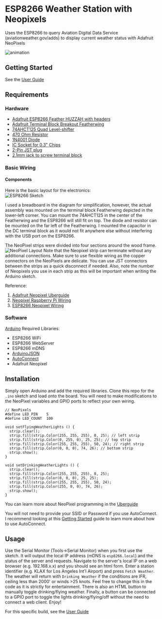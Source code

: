 # ESP8266 Weather Station with Neopixels
Uses the ESP8266 to query Aviation Digital Data Service (aviationweather.gov/adds) to display current weather status with Adafruit NeoPixels

![animation](https://github.com/jbell303/esp8266-weather-station-with-neopixels/blob/master/media/sign_animation.gif)
## Getting Started
See the [User Guide](https://github.com/jbell303/esp8266-weather-station-with-neopixels/blob/master/user-guide.md)

## Requirements
### Hardware
* [Adafruit ESP8266 Feather HUZZAH with headers](https://www.adafruit.com/product/3046)
* [Adafruit Terminal Block Breakout Featherwing](https://www.adafruit.com/product/2926)
* [74AHCT125 Quad Level-shifter](https://www.adafruit.com/product/1787)
* [470 Ohm Resistor](https://www.adafruit.com/product/2781)
* [1N4001 Diode](https://www.adafruit.com/product/755)
* [IC Socket for 0.3" Chips](https://www.adafruit.com/product/2203)
* [2-Pin JST plug](https://www.adafruit.com/product/2880)
* [2.1mm jack to screw terminal block](https://www.adafruit.com/product/368)

### Basic Wiring

#### Components
Here is the basic layout for the electronics:  
![ESP8266 Sketch](https://github.com/jbell303/esp8266-weather-station-with-neopixels/blob/master/media/esp8266_adds_station_sketch.png)

I used a breadboard in the diagram for simplification, however, the actual assembly was mounted on the terminal block Featherwing
depicted in the lower-left corner. You can mount the 74AHCT125 in the center of the Featherwing and the ESP8266 will still fit on top.
The diode and resistor can be mounted on the far left of the Featherwing. I mounted the capacitor in the DC terminal block as it would not fit anywhere else without interfering with the USB port on the ESP8266.

The NeoPixel strips were divided into four sections around the wood frame.
![NeoPixel Layout](https://github.com/jbell303/esp8266-weather-station-with-neopixels/blob/master/media/neopixel_wiring.png)
Note that the Neopixel strip can terminate without any additional connections. Make sure to use flexible wiring as the copper connectors on the NeoPixels are delicate. You can use JST connectors between the strips as a quick disconnect if needed. Also, note the number of Neopixels you use in each strip as this will be important when writing the Arduino sketch.

Reference:
1. [Adafruit Neopixel Uberguide](https://learn.adafruit.com/adafruit-neopixel-uberguide/basic-connections)
2. [Neopixel Raspberry Pi Wiring](https://learn.adafruit.com/neopixels-on-raspberry-pi/raspberry-pi-wiring)
3. [ESP8266 Neopixel Wiring](https://forums.adafruit.com/viewtopic.php?t=112430)

### Software
[Arduino](https://www.arduino.cc/)
Required Libraries:
* ESP8266 WiFi
* ESP8266 WebServer
* ESP8266 mDNS
* [ArduinoJSON](https://arduinojson.org/)
* [AutoConnect](https://github.com/Hieromon/AutoConnect)
* Adafruit Neopixel

## Installation
Simply open Arduino and add the required libraries. Clone this repo for the `.ino` sketch and load onto the board.
You will need to make modifications to the NeoPixel variables and GPIO ports to reflect your own wiring. 
```
// NeoPixels
#define LED_PIN    5
#define LED_COUNT  100
```
```
void setFlyingWeatherLights () {
  strip.clear();
  strip.fill(strip.Color(255, 255, 255), 0, 25); // left strip
  strip.fill(strip.Color(0, 255, 0), 25, 25); // top strip
  strip.fill(strip.Color(255, 255, 255), 50, 24); // right strip
  strip.fill(strip.Color(0, 0, 0), 74, 26); // bottom strip
  strip.show();
}

void setDrinkingWeatherLights () {
  strip.clear();
  strip.fill(strip.Color(255, 255, 255), 0, 25);
  strip.fill(strip.Color(0, 0, 0), 25, 25);
  strip.fill(strip.Color(255, 255, 255), 50, 24);
  strip.fill(strip.Color(255, 0, 0), 74, 26);
  strip.show();
}
```
You can learn more about NeoPixel programming in the [Uberguide](https://learn.adafruit.com/adafruit-neopixel-uberguide/python-circuitpython)

You will not need
to provide your SSID or Password if you use AutoConnect. I recommend looking at this [Getting Started](https://hieromon.github.io/AutoConnect/gettingstarted.html) guide to learn more about how to use AutoConnect.

## Usage
Use the Serial Monitor (Tools->Serial Monitor) when you first use the sketch. It will output the local IP address (mDNS is `esp8266.local`) and the status of the server and requests. Navigate to the server's local IP on a web browser (e.g. 192.168.x.x) and you should see an html form. Enter a station identifier (e.g. KLAX for Los Angeles Int'l Airport) and press `Fetch Weather`. The weather will return with `Drinking Weather` if the conditions are IFR, ceiling less than 2000' or winds >25 knots. Feel free to change this in the code as it is strictly for entertainment. There is also an HTML button to manually toggle drinking/flying weather. Finally, a button can be connected to a GPIO port to toggle the lights drinking/flying/off without the need to connect a web client. Enjoy!

For this specific build, see the [User Guide](https://github.com/jbell303/esp8266-weather-station-with-neopixels/blob/master/user-guide.md)
